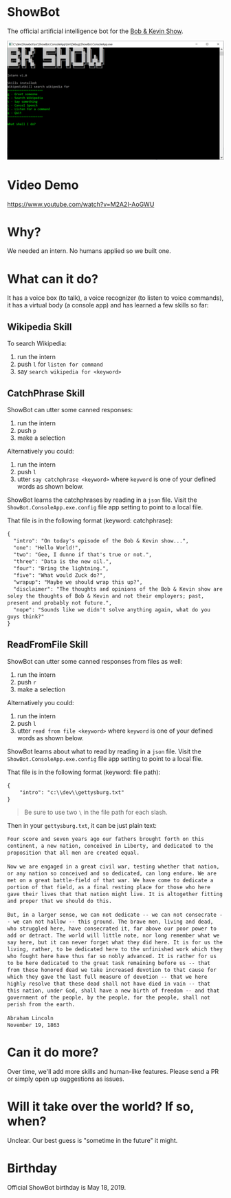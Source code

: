 # ShowBot

The official artificial intelligence bot for the [Bob & Kevin Show](https://bobandkevin.show/).

![Selfie](https://github.com/kgiszewski/ShowBot/blob/master/assets/showbot.jpg)

# Video Demo

https://www.youtube.com/watch?v=M2A2I-AoGWU

# Why?

We needed an intern. No humans applied so we built one.

# What can it do?

It has a voice box (to talk), a voice recognizer (to listen to voice commands), it has a virtual body (a console app) and has learned a few  skills so far:

## Wikipedia Skill
To search Wikipedia:

1) run the intern
2) push `l` for `listen for command`
3) say `search wikipedia for <keyword>`

## CatchPhrase Skill
ShowBot can utter some canned responses:

1) run the intern
2) push `p`
3) make a selection

Alternatively you could:

1) run the intern
2) push `l`
3) utter `say catchphrase <keyword>` where `keyword` is one of your defined words as shown below.

ShowBot learns the catchphrases by reading in a `json` file. Visit the `ShowBot.ConsoleApp.exe.config` file app setting to point to a local file.

That file is in the following format (keyword: catchphrase):

```
{
  "intro": "On today's episode of the Bob & Kevin show...",
  "one": "Hello World!",
  "two": "Gee, I dunno if that's true or not.",
  "three": "Data is the new oil.",
  "four": "Bring the lightning.",
  "five": "What would Zuck do?",
  "wrapup": "Maybe we should wrap this up?",
  "disclaimer": "The thoughts and opinions of the Bob & Kevin show are soley the thoughts of Bob & Kevin and not their employers; past, present and probably not future.",
  "nope": "Sounds like we didn't solve anything again, what do you guys think?"
}
```

## ReadFromFile Skill
ShowBot can utter some canned responses from files as well:

1) run the intern
2) push `r`
3) make a selection

Alternatively you could:

1) run the intern
2) push `l`
3) utter `read from file <keyword>` where `keyword` is one of your defined words as shown below.

ShowBot learns about what to read by reading in a `json` file. Visit the `ShowBot.ConsoleApp.exe.config` file app setting to point to a local file.

That file is in the following format (keyword: file path):

```
{
    "intro": "c:\\dev\\gettysburg.txt"
}
```

> Be sure to use two `\` in the file path for each slash.

Then in your `gettysburg.txt`, it can be just plain text:

```
Four score and seven years ago our fathers brought forth on this continent, a new nation, conceived in Liberty, and dedicated to the proposition that all men are created equal.

Now we are engaged in a great civil war, testing whether that nation, or any nation so conceived and so dedicated, can long endure. We are met on a great battle-field of that war. We have come to dedicate a portion of that field, as a final resting place for those who here gave their lives that that nation might live. It is altogether fitting and proper that we should do this.

But, in a larger sense, we can not dedicate -- we can not consecrate -- we can not hallow -- this ground. The brave men, living and dead, who struggled here, have consecrated it, far above our poor power to add or detract. The world will little note, nor long remember what we say here, but it can never forget what they did here. It is for us the living, rather, to be dedicated here to the unfinished work which they who fought here have thus far so nobly advanced. It is rather for us to be here dedicated to the great task remaining before us -- that from these honored dead we take increased devotion to that cause for which they gave the last full measure of devotion -- that we here highly resolve that these dead shall not have died in vain -- that this nation, under God, shall have a new birth of freedom -- and that government of the people, by the people, for the people, shall not perish from the earth.

Abraham Lincoln
November 19, 1863

```

# Can it do more?

Over time, we'll add more skills and human-like features. Please send a PR or simply open up suggestions as issues.

# Will it take over the world? If so, when?

Unclear. Our best guess is "sometime in the future" it might.

# Birthday
Official ShowBot birthday is May 18, 2019.
